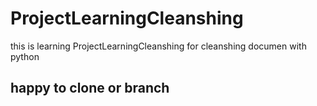 # ProjectLearningCleanshing
this is learning ProjectLearningCleanshing for cleanshing documen with python



## happy to clone or branch